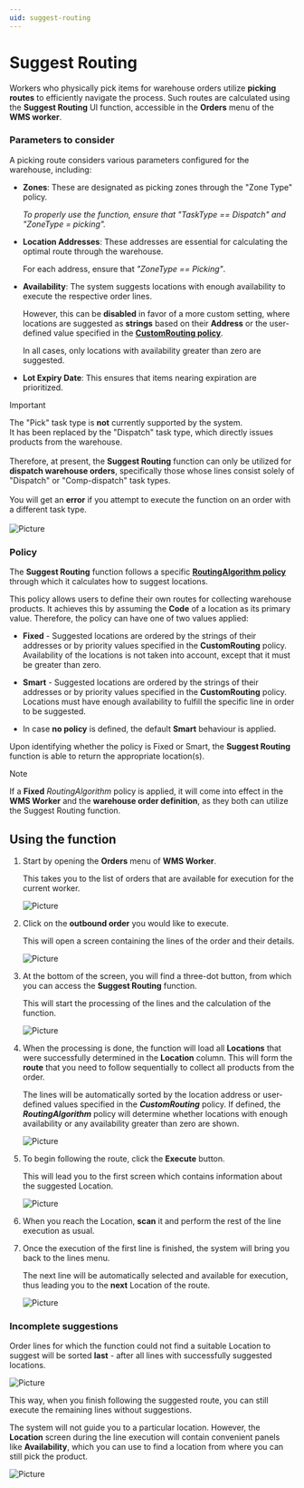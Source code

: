 ```yaml
---
uid: suggest-routing
---
```


# Suggest Routing

Workers who physically pick items for warehouse orders utilize **picking routes** to efficiently navigate the process. Such routes are calculated using the **Suggest Routing** UI function, accessible in the **Orders** menu of the **WMS worker**.

### Parameters to consider

A picking route considers various parameters configured for the warehouse, including:

- **Zones**: These are designated as picking zones through the "Zone Type" policy. 

  _To properly use the function, ensure that "TaskType == Dispatch" and "ZoneType = picking"._

- **Location Addresses**: These addresses are essential for calculating the optimal route through the warehouse.

  For each address, ensure that _"ZoneType == Picking"_.

- **Availability**: The system suggests locations with enough availability to execute the respective order lines.

  However, this can be **disabled** in favor of a more custom setting, where locations are suggested as **strings** based on their **Address** or the user-defined value specified in the **[CustomRouting policy](https://docs.erp.net/tech/modules/logistics/wms/how-to/setup-warehouse/warehouse-policies.html)**.

  In all cases, only locations with availability greater than zero are suggested.
  
- **Lot Expiry Date**: This ensures that items nearing expiration are prioritized.

> [!Important] 
> The "Pick" task type is **not** currently supported by the system. <br> It has been replaced by the "Dispatch" task type, which directly issues products from the warehouse. <br> <br>
> Therefore, at present, the **Suggest Routing** function can only be utilized for **dispatch warehouse orders**, specifically those whose lines consist solely of "Dispatch" or "Comp-dispatch" task types. <br> <br>
> You will get an **error** if you attempt to execute the function on an order with a different task type. <br><br>
> ![Picture](pictures/error_suggest.png)

### Policy

The **Suggest Routing** function follows a specific **[RoutingAlgorithm policy](https://docs.erp.net/tech/modules/logistics/wms/how-to/setup-warehouse/warehouse-policies.html)** through which it calculates how to suggest locations. 

This policy allows users to define their own routes for collecting warehouse products. It achieves this by assuming the **Code** of a location as its primary value. Therefore, the policy can have one of two values applied:

* **Fixed** - Suggested locations are ordered by the strings of their addresses or by priority values specified in the **CustomRouting** policy. Availability of the locations is not taken into account, except that it must be greater than zero.
  
* **Smart** - Suggested locations are ordered by the strings of their addresses or by priority values specified in the **CustomRouting** policy. Locations must have enough availability to fulfill the specific line in order to be suggested.

* In case **no policy** is defined, the default **Smart** behaviour is applied.

Upon identifying whether the policy is Fixed or Smart, the **Suggest Routing** function is able to return the appropriate location(s).

> [!NOTE]
> If a **Fixed** _RoutingAlgorithm_ policy is applied, it will come into effect in the **WMS Worker** and the **warehouse order definition**, as they both can utilize the Suggest Routing function.

## Using the function

1. Start by opening the **Orders** menu of **WMS Worker**. 

    This takes you to the list of orders that are available for execution for the current worker.

    ![Picture](pictures/new_orders.png)

2. Click on the **outbound order** you would like to execute.

    This will open a screen containing the lines of the order and their details.

    ![Picture](pictures/new_open-order.png)

3. At the bottom of the screen, you will find a three-dot button, from which you can access the **Suggest Routing** function.

   This will start the processing of the lines and the calculation of the function.

    ![Picture](pictures/function_highlightedd.png)

4. When the processing is done, the function will load all **Locations** that were successfully determined in the **Location** column. This will form the **route** that you need to follow sequentially to collect all products from the order.

   The lines will be automatically sorted by the location address or user-defined values specified in the ***CustomRouting*** policy. If defined, the _**RoutingAlgorithm**_ policy will determine whether locations with enough availability or any availability greater than zero are shown.
   
    ![Picture](pictures/new_location.png)

5. To begin following the route, click the **Execute** button.
  
   This will lead you to the first screen which contains information about the suggested Location.

    ![Picture](pictures/new_execute-order.png)

6. When you reach the Location, **scan** it and perform the rest of the line execution as usual.

7. Once the execution of the first line is finished, the system will bring you back to the lines menu.
   
    The next line will be automatically selected and available for execution, thus leading you to the **next** Location of the route. 

    ![Picture](pictures/new_next-line.png)

### Incomplete suggestions

Order lines for which the function could not find a suitable Location to suggest will be sorted **last** - after all lines with successfully suggested locations.

![Picture](pictures/new_no-location.png)

This way, when you finish following the suggested route, you can still execute the remaining lines without suggestions.

The system will not guide you to a particular location. However, the **Location** screen during the line execution will contain convenient panels like **Availability**, which you can use to find a location from where you can still pick the product.

![Picture](pictures/location-availability.png)
